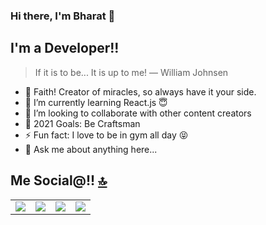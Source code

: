 
### Hi there, I'm Bharat 👋

## I'm a Developer!!

> If it is to be... It is up to me!
>              ― William Johnsen

- 💯  Faith! Creator of miracles, so always have it your side.
- 🌱 I’m currently learning React.js 😇
- 👯 I’m looking to collaborate with other content creators
- 🥅 2021 Goals: Be Craftsman
- ⚡ Fun fact: I love to be in gym all day 😝
- 💬 Ask me about anything here...

## Me Social@!! <a href="#welcome-badges-4-readmemd-profile"><g-emoji class="g-emoji" alias="top" fallback-src="https://github.githubassets.com/images/icons/emoji/unicode/1f51d.png">🔝</g-emoji></a>

<table>
	<tr>	
	<td>
	<a target="_blank" rel="noopener noreferrer" href="https://in.linkedin.com/in/bharatmane"><img src="https://camo.githubusercontent.com/a80d00f23720d0bc9f55481cfcd77ab79e141606829cf16ec43f8cacc7741e46/68747470733a2f2f696d672e736869656c64732e696f2f62616467652f4c696e6b6564496e2d3030373742353f7374796c653d666f722d7468652d6261646765266c6f676f3d6c696e6b6564696e266c6f676f436f6c6f723d7768697465" data-canonical-src="https://img.shields.io/badge/LinkedIn-0077B5?style=for-the-badge&amp;logo=linkedin&amp;logoColor=white" style="max-width:100%;"></a>
</td>
	<td>
<a target="_blank" rel="noopener noreferrer" href="https://twitter.com/bharatmane"><img src="https://camo.githubusercontent.com/5d03c86f6a75f7cbe80d135d9162fbf6dc46a31253cf30a8e9bb8279b4d574d3/68747470733a2f2f696d672e736869656c64732e696f2f62616467652f547769747465722d3144413146323f7374796c653d666f722d7468652d6261646765266c6f676f3d74776974746572266c6f676f436f6c6f723d7768697465" data-canonical-src="https://img.shields.io/badge/Twitter-1DA1F2?style=for-the-badge&amp;logo=twitter&amp;logoColor=white" style="max-width:100%;"></a>
</td>
	<td>
<a target="_blank" rel="noopener noreferrer" href="https://bharat-mane.gitbook.io/surviving-legacy-code/"><img src="https://camo.githubusercontent.com/d636cb2940dfc2265c3cfdd5cb3ad2a8c016dcb9ec1754ff9e3eda099ce5b1de/68747470733a2f2f696d672e736869656c64732e696f2f62616467652f476974426f6f6b2d3742333645443f7374796c653d666f722d7468652d6261646765266c6f676f3d676974626f6f6b266c6f676f436f6c6f723d7768697465" data-canonical-src="https://img.shields.io/badge/GitBook-7B36ED?style=for-the-badge&amp;logo=gitbook&amp;logoColor=white" style="max-width:100%;"></a>
</td>
<td><a target="_blank" rel="noopener noreferrer" href="https://www.instagram.com/marathimavala/"><img src="https://camo.githubusercontent.com/b3d4671768bd0f9b6c8f410a25a96e0c5a4d135208d8910461e986f97e7985ab/68747470733a2f2f696d672e736869656c64732e696f2f62616467652f496e7374616772616d2d4534343035463f7374796c653d666f722d7468652d6261646765266c6f676f3d696e7374616772616d266c6f676f436f6c6f723d7768697465" data-canonical-src="https://img.shields.io/badge/Instagram-E4405F?style=for-the-badge&amp;logo=instagram&amp;logoColor=white" style="max-width:100%;"></a>
</td>
</tr>
</table>


<!--
**bharatmane/bharatmane** is a ✨ _special_ ✨ repository because its `README.md` (this file) appears on your GitHub profile.

Here are some ideas to get you started:

- 🔭 I’m currently working on ...
- 🌱 I’m currently learning ...
- 👯 I’m looking to collaborate on ...
- 🤔 I’m looking for help with ...
- 💬 Ask me about ...
- 📫 How to reach me: ...
- 😄 Pronouns: ...
- ⚡ Fun fact: ...
-->
